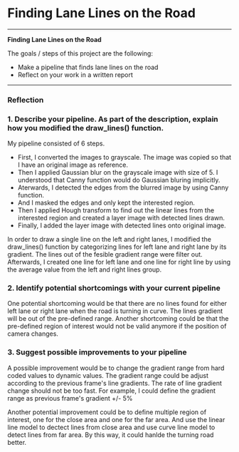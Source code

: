 # **Finding Lane Lines on the Road** 


---

**Finding Lane Lines on the Road**

The goals / steps of this project are the following:
* Make a pipeline that finds lane lines on the road
* Reflect on your work in a written report

---

### Reflection

### 1. Describe your pipeline. As part of the description, explain how you modified the draw_lines() function.

My pipeline consisted of 6 steps. 
* First, I converted the images to grayscale. The image was copied so that I have an original image as reference. 
* Then I applied Gaussian blur on the grayscale image with size of 5. I understood that Canny function would do Gaussian bluring implicitly. 
* Aterwards, I detected the edges from the blurred image by using Canny function. 
* And I masked the edges and only kept the interested region. 
* Then I applied Hough transform to find out the linear lines from the interested region and created a layer image with detected lines drawn.
* Finally, I added the layer image with detected lines onto original image.

In order to draw a single line on the left and right lanes, I modified the draw_lines() function by categorizing lines for left lane and right lane by its gradient. The lines out of the fesible gradient range were filter out. Afterwards, I created one line for left lane and one line for right line by using the average value from the left and right lines group.


### 2. Identify potential shortcomings with your current pipeline

One potential shortcoming would be that there are no lines found for either left lane or right lane when the road is turning in curve. The lines gradient will be out of the pre-defined range.
Another shortcoming could be that the pre-defined region of interest would not be valid anymore if the position of camera changes.


### 3. Suggest possible improvements to your pipeline

A possible improvement would be to change the gradient range from hard coded values to dynamic values. The gradient range could be adjust according to the previous frame's line gradients. The rate of line gradient change should not be too fast. For example, I could define the gradient range as previous frame's gradient +/- 5%

Another potential improvement could be to define multiple region of interest, one for the close area and one for the far area. And use the linear line model to dectect lines from close area and use curve line model to detect lines from far area. By this way, it could hanlde the turning road better.

